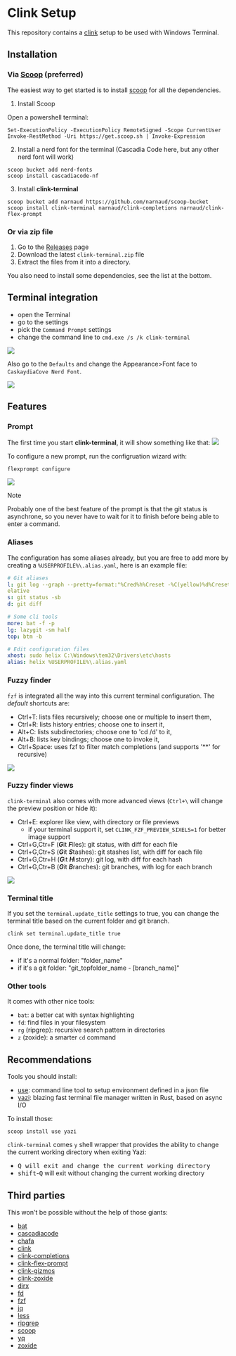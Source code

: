 # Clink Setup

This repository contains a [clink](https://chrisant996.github.io/clink/) setup to be used with Windows Terminal.

## Installation

### Via [Scoop](https://scoop.sh/) (preferred)

The easiest way to get started is to install [scoop](https://scoop.sh/) for all the dependencies.

1. Install Scoop

Open a powershell terminal:

```pwsh
Set-ExecutionPolicy -ExecutionPolicy RemoteSigned -Scope CurrentUser
Invoke-RestMethod -Uri https://get.scoop.sh | Invoke-Expression
```

2. Install a nerd font for the terminal (Cascadia Code here, but any other nerd font will work)

```batch
scoop bucket add nerd-fonts
scoop install cascadiacode-nf
```

3. Install **clink-terminal**

```batch
scoop bucket add narnaud https://github.com/narnaud/scoop-bucket
scoop install clink-terminal narnaud/clink-completions narnaud/clink-flex-prompt
```

### Or via zip file

1. Go to the [Releases](https://github.com/narnaud/use/releases) page
2. Download the latest `clink-terminal.zip` file
3. Extract the files from it into a directory.

You also need to install some dependencies, see the list at the bottom.

## Terminal integration

- open the Terminal
- go to the settings
- pick the `Command Prompt` settings
- change the command line to `cmd.exe /s /k clink-terminal`

![](assets/terminal.png)

Also go to the `Defaults` and change the Appearance>Font face to `CaskaydiaCove Nerd Font`.

![](assets/terminal2.png)

## Features

### Prompt

The first time you start **clink-terminal**, it will show something like that:
![](assets/prompt-start.png)

To configure a new prompt, run the configruation wizard with:

```batch
flexprompt configure
```

![](assets/prompt.png)

> [!NOTE]
> Probably one of the best feature of the prompt is that the git status is asynchrone, so you never have to wait for it to finish before being able to enter a command.

### Aliases

The configuration has  some aliases already, but you are free to add more by creating a `%USERPROFILE%\.alias.yaml`, here is an example file:

```yaml
# Git aliases
l: git log --graph --pretty=format:"%Cred%h%Creset -%C(yellow)%d%Creset %s %Cgreen(%cr) %C(bold blue)<%an>%Creset" --abbrev-commit --date=r
elative
s: git status -sb
d: git diff

# Some cli tools
more: bat -f -p
lg: lazygit -sm half
top: btm -b

# Edit configuration files
xhost: sudo helix C:\Windows\tem32\Drivers\etc\hosts
alias: helix %USERPROFILE%\.alias.yaml
```

### Fuzzy finder

`fzf` is integrated all the way into this current terminal configuration. The _default_ shortcuts are:

- <kdb>Ctrl</kdb>+<kdb>T</kdb>: lists files recursively; choose one or multiple to insert them,
- <kdb>Ctrl</kdb>+<kdb>R</kdb>: lists history entries; choose one to insert it,
- <kdb>Alt</kdb>+<kdb>C</kdb>: lists subdirectories; choose one to 'cd /d' to it,
- <kdb>Alt</kdb>+<kdb>B</kdb>: lists key bindings; choose one to invoke it,
- <kdb>Ctrl</kdb>+<kdb>Space</kdb>: uses fzf to filter match completions (and supports '**' for recursive)

![](assets/fzf-files.png)

### Fuzzy finder views

`clink-terminal` also comes with more advanced views (`Ctrl+\` will change the preview position or hide it):

- <kdb>Ctrl</kdb>+<kdb>E</kdb>: explorer like view, with directory or file previews
  - if your terminal support it, set `CLINK_FZF_PREVIEW_SIXELS=1` for better image support
- <kdb>Ctrl</kdb>+<kdb>G</kdb>,<kdb>Ctr</kdb>+<kdb>F</kdb> (***G***it ***F***iles): git status, with diff for each file
- <kdb>Ctrl</kdb>+<kdb>G</kdb>,<kdb>Ctr</kdb>+<kdb>S</kdb> (***G***it ***S***tashes): git stashes list, with diff for each file
- <kdb>Ctrl</kdb>+<kdb>G</kdb>,<kdb>Ctr</kdb>+<kdb>H</kdb> (***G***it ***H***istory): git log, with diff for each hash
- <kdb>Ctrl</kdb>+<kdb>G</kdb>,<kdb>Ctr</kdb>+<kdb>B</kdb> (***G***it ***B***ranches): git branches, with log for each branch

![](assets/fzf-git-branches.png)

### Terminal title

If you set the `terminal.update_title` settings to true, you can change the terminal title based on the current folder and git branch.

```batch
clink set terminal.update_title true
```

Once done, the terminal title will change:

- if it's a normal folder: "folder_name"
- if it's a git folder: "git_topfolder_name - [branch_name]"

### Other tools

It comes with other nice tools:

- `bat`: a better cat with syntax highlighting
- `fd`: find files in your filesystem
- `rg` (ripgrep): recursive search pattern in directories
- `z` (zoxide): a smarter `cd` command

## Recommendations

Tools you should install:

- [use](https://github.com/narnaud/use): command line tool to setup environment defined in a json file
- [yazi](https://yazi-rs.github.io/): blazing fast terminal file manager written in Rust, based on async I/O

To install those:

```batch
scoop install use yazi
```

`clink-terminal` comes `y` shell wrapper that provides the ability to change the current working directory when exiting Yazi:

- <kbd>Q</kdb> will exit and change the current working directory
- <kbd>shift</kbd>-<kbd>Q</kbd> will exit without changing the current working directory

## Third parties

This won't be possible without the help of those giants:

- [bat](https://github.com/sharkdp/bat)
- [cascadiacode](https://github.com/microsoft/cascadia-code)
- [chafa](https://hpjansson.org/chafa)
- [clink](https://chrisant996.github.io/clink/)
- [clink-completions](https://github.com/vladimir-kotikov/clink-completions)
- [clink-flex-prompt](https://github.com/chrisant996/clink-flex-prompt)
- [clink-gizmos](https://github.com/chrisant996/clink-gizmos)
- [clink-zoxide](https://github.com/shunsambongi/clink-zoxide)
- [dirx](https://github.com/chrisant996/dirx)
- [fd](https://github.com/sharkdp/fd)
- [fzf](https://junegunn.github.io/fzf/)
- [jq](https://jqlang.github.io/jq/)
- [less](https://greenwoodsoftware.com/less/)
- [ripgrep](https://github.com/BurntSushi/ripgrep)
- [scoop](https://scoop.sh/)
- [yq](https://mikefarah.gitbook.io/yq)
- [zoxide](https://github.com/ajeetdsouza/zoxide)
